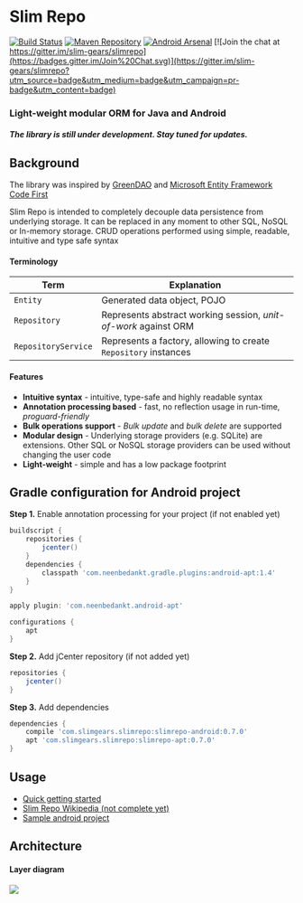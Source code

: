 # Slim Repo
[![Build Status](https://travis-ci.org/slim-gears/slimrepo.svg?branch=master)](https://travis-ci.org/slim-gears/slimrepo)
[![Maven Repository](https://img.shields.io/github/release/slim-gears/slimrepo.svg?label=Maven)](https://bintray.com/slim-gears/slimrepo/slimrepo-android/_latestVersion)
[![Android Arsenal](https://img.shields.io/badge/Android%20Arsenal-Slim%20Repo-brightgreen.svg?style=flat)](http://android-arsenal.com/details/1/1778)
[![Join the chat at https://gitter.im/slim-gears/slimrepo](https://badges.gitter.im/Join%20Chat.svg)](https://gitter.im/slim-gears/slimrepo?utm_source=badge&utm_medium=badge&utm_campaign=pr-badge&utm_content=badge)
### Light-weight modular ORM for Java and Android

##### The library is still under development. Stay tuned for updates.

## Background

The library was inspired by [GreenDAO](http://greendao-orm.com/ "GreenDAO") and [Microsoft Entity Framework Code First](https://msdn.microsoft.com/en-us/data/ee712907) 

Slim Repo is intended to completely decouple data persistence from underlying storage. It can be replaced in any moment to other SQL, NoSQL or In-memory storage. CRUD operations performed using simple, readable, intuitive and type safe syntax

#### Terminology

| Term                | Explanation                                                     |
|---------------------|-----------------------------------------------------------------|
| `Entity`            | Generated data object, POJO                                     |
| `Repository`        | Represents abstract working session, *unit-of-work* against ORM |
| `RepositoryService` | Represents a factory, allowing to create `Repository` instances |

#### Features

* **Intuitive syntax** - intuitive, type-safe and highly readable syntax
* **Annotation processing based** - fast, no reflection usage in run-time, *proguard-friendly*
* **Bulk operations support** - *Bulk update* and *bulk delete* are supported
* **Modular design** - Underlying storage providers (e.g. SQLite) are extensions. Other SQL or NoSQL storage providers can be used without changing the user code    
* **Light-weight** - simple and has a low package footprint

## Gradle configuration for Android project

**Step 1.** Enable annotation processing for your project (if not enabled yet)
```gradle
buildscript {
    repositories {
        jcenter()
    }
    dependencies {
        classpath 'com.neenbedankt.gradle.plugins:android-apt:1.4'
    }
}

apply plugin: 'com.neenbedankt.android-apt'

configurations {
    apt
}
```
**Step 2.** Add jCenter repository (if not added yet)
```gradle
repositories {
	jcenter()
}
```
**Step 3.** Add dependencies
```gradle
dependencies {
    compile 'com.slimgears.slimrepo:slimrepo-android:0.7.0'
    apt 'com.slimgears.slimrepo:slimrepo-apt:0.7.0'
}

```

## Usage

* [Quick getting started](https://github.com/slim-gears/slimrepo/wiki/Getting-started)
* [Slim Repo Wikipedia (not complete yet)](https://github.com/slim-gears/slimrepo/wiki)
* [Sample android project](https://github.com/slim-gears/slimrepo/tree/master/slimrepo-example)

## Architecture
#### Layer diagram
![](https://raw.githubusercontent.com/slim-gears/slimrepo/master/doc/slimrepo-layers.png)

